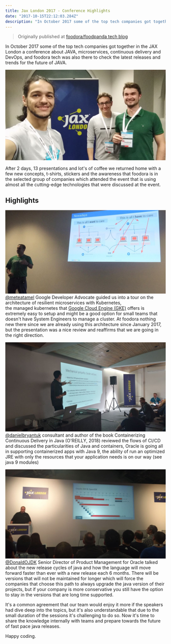 ```yaml
---
title: Jax London 2017 - Conference Highlights
date: "2017-10-15T22:12:03.284Z"
description: "In October 2017 some of the top tech companies got together in the JAX London a conference about JAVA, microservices, continuous delivery and DevOps, and foodora tech was also there to check the latest releases and trends for the future of JAVA."
---
```

> Originally published at [foodora/foodpanda tech blog](https://tech.foodora.com/jax-london-2017/)

In October 2017 some of the top tech companies got together in the JAX London a conference about JAVA, microservices, continuous delivery and DevOps, and foodora tech was also there to check the latest releases and trends for the future of JAVA.

![Tech team at JAX Conf](./tech-team-at-jax.jpg)

After 2 days, 13 presentations and lot's of coffee we returned home with a few new concepts, t-shirts, stickers and the awareness that foodora is in the selected group of companies which attended the event that is using almost all the cutting-edge technologies that were discussed at the event.

## Highlights
![](./gke-talk.jpg)
[@meteatamel](https://twitter.com/meteatamel) Google Developer Advocate guided us into a tour on the architecture of resilient microservices with Kubernetes, the managed kubernetes that [Google Cloud Engine (GKE)](https://cloud.google.com/kubernetes-engine/) offers is extremely easy to setup and might be a good option for small teams that doesn't have System Engineers to manage a cluster. At foodora nothing new there since we are already using this architecture since January 2017,  but the presentation was a nice review and reaffirms that we are going in the right direction.

![](./cd-in-java.jpg)
[@danielbryantuk](https://twitter.com/danielbryantuk) consultant and author of the book Containerizing Continuous Delivery in Java (O'REILLY, 2018) reviewed the flows of CI/CD and discussed the particularities of Java and containers, Oracle is going all in supporting containerized apps with Java 9, the ability of run an optimized JRE with only the resources that your application needs is on our way (see java 9 modules)

![](./jdk-release-roadmap.jpg)
[@DonaldOJDK](https://twitter.com/DonaldOJDK) Senior Director of Product Management for Oracle talked about the new release cycles of java and how the language will move forward faster than ever with a new release each 6 months. There will be versions that will not be maintained for longer which will force the companies that choose this path to always upgrade the java version of their projects, but if your company is more conservative you still have the option to stay in the versions that are long time supported.

It's a common agreement that our team would enjoy it more if the speakers had dive deep into the topics, but it's also understandable that due to the small duration of the sessions it's challenging to do so. Now it's time to share the knowledge internally with teams and prepare towards the future of fast pace java releases.

Happy coding.